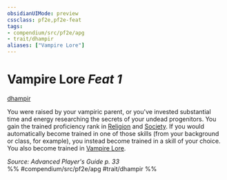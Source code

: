 ```yaml
---
obsidianUIMode: preview
cssclass: pf2e,pf2e-feat
tags:
- compendium/src/pf2e/apg
- trait/dhampir
aliases: ["Vampire Lore"]
---
```

# Vampire Lore  *Feat 1*  
[dhampir](rules/traits/dhampir-b1.md "Dhampir Ancestry & Heritage Trait")  


You were raised by your vampiric parent, or you've invested substantial time and energy researching the secrets of your undead progenitors. You gain the trained proficiency rank in [Religion](compendium/skills.md#Religion) and [Society](compendium/skills.md#Society). If you would automatically become trained in one of those skills (from your background or class, for example), you instead become trained in a skill of your choice. You also become trained in [Vampire Lore](compendium/skills.md#Lore).

*Source: Advanced Player's Guide p. 33*  
%% #compendium/src/pf2e/apg #trait/dhampir %%